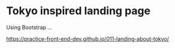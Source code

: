 # Tokyo inspired landing page

Using Bootstrap ...

https://practice-front-end-dev.github.io/011-landing-about-tokyo/
